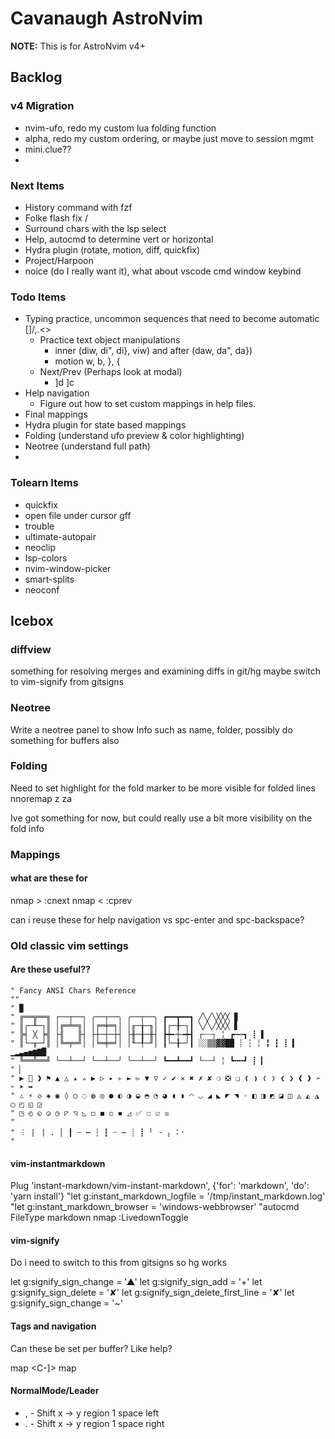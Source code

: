 # Cavanaugh AstroNvim

**NOTE:** This is for AstroNvim v4+

## Backlog

### v4 Migration

- nvim-ufo, redo my custom lua folding function
- alpha, redo my custom ordering, or maybe just move to session mgmt
- mini.clue??
-

### Next Items

- History command with fzf
- Folke flash fix /
- Surround chars with the lsp select
- Help, autocmd to determine vert or horizontal
- Hydra plugin (rotate, motion, diff, quickfix)
- Project/Harpoon
- noice (do I really want it), what about vscode cmd window keybind

### Todo Items

- Typing practice, uncommon sequences that need to become automatic \[\]/,.\<>
  - Practice text object manipulations
    - inner (diw, di", di}, viw) and after (daw, da", da})
    - motion w, b, }, {
  - Next/Prev (Perhaps look at modal)
    - \]d \]c
- Help navigation
  - Figure out how to set custom mappings in help files.
- Final mappings
- Hydra plugin for state based mappings
- Folding (understand ufo preview & color highlighting)
- Neotree (understand full path)
-

### Tolearn Items

- quickfix
- open file under cursor gff
- trouble
- ultimate-autopair
- neoclip
- lsp-colors
- nvim-window-picker
- smart-splits
- neoconf

## Icebox

### diffview

something for resolving merges and examining diffs in git/hg maybe switch to vim-signify from
gitsigns

### Neotree

Write a neotree panel to show Info such as name, folder, possibly do something for buffers also

### Folding

Need to set highlight for the fold marker to be more visible for folded lines nnoremap
z<space><space> za

Ive got something for now, but could really use a bit more visibility on the fold info

### Mappings

#### what are these for

nmap > :cnext nmap \< :cprev

can i reuse these for help navigation vs spc-enter and spc-backspace?

### Old classic vim settings

#### Are these useful??

```
" Fancy ANSI Chars Reference
""
" ▉
" ╔══╦══╗ ┌──┬──┐ ╭──┬──╮ ╭──┬──╮ ┏━━┳━━┓ ╱╲╱╲╳╳╳ ▊
" ║┌─╨─┐║ │╔═╧═╗│ │╒═╪═╕│ │╓─╁─╖│ ┃┌─╂─┐┃ ╲╱╲╱╳╳╳ ▋
" ╠╡ ╳ ╞╣ ├╢   ╟┤ ├┼─┼─┼┤ ├╫─╂─╫┤ ┣┿╾┼╼┿┫ ┌┄┄┐ ╎ ┏┅┅┓ ┋ ▌
" ║└─╥─┘║ │╚═╤═╝│ │╘═╪═╛│ │╙─╀─╜│ ┃└─╂─┘┃ ░░▒▒▓▓██ ┊ ┆ ╎ ╏ ┇ ┋ ▍ ▁▂▃▄▅▆▇█
" ╚══╩══╝ └──┴──┘ ╰──┴──╯ ╰──┴──╯ ┗━━┻━━┛ └╌╌┘ ╎ ┗╍╍┛ ┋ ▎
" ▏
" ▶  ❱ ⚑ ▲ △ ▴ ▵ ▶ ▷ ▸ ▹ ► ▻ ▼ ▽ ✓ ✔ ✕ ✖ ✗ ✘ ❍ ❎ ❏ ❪ ❫ ❬ ❭ ❮ ❯ ❰ ❱ ➢ ➣ ➤ ➥
" ⚠ ⚡ ◇ ◈ ◉ ◊ ○ ◌ ◍ ◎ ● ◐ ◑ ◒ ◓ ◔ ◕ ◖ ◗ ◠ ◡ ◢ ◣ ◤ ◥ ◦ ◧ ◨ ◩ ◪ ◫ ◬ ◭ ◮ ◯ ◰ ◱ ◲
" ◳ ◴ ◵ ◶ ◷ ◸ ◹ ◺ ◻ ◼ ◽ ◾ ◿ ✅ ☐ ☑ ☒
"
" ︙ ⡇ | . │ ┃ ┄ ┅ ┆ ┇ ┈ ┉ ┊ ┋ ╵ ╶ ╷ ⠅⠂
"
```

#### vim-instantmarkdown

Plug 'instant-markdown/vim-instant-markdown', {'for': 'markdown', 'do': 'yarn install'} "let
g:instant_markdown_logfile = '/tmp/instant_markdown.log' "let g:instant_markdown_browser =
'windows-webbrowser' "autocmd FileType markdown nmap <F8> :LivedownToggle<CR>

#### vim-signify

Do i need to switch to this from gitsigns so hg works

let g:signify_sign_change = '▲' let g:signify_sign_add = '+' let g:signify_sign_delete = '✘' let
g:signify_sign_delete_first_line = '✘' let g:signify_sign_change = '~'

#### Tags and navigation

Can these be set per buffer? Like help?

map <Space><Return> \<C-\]> map <Space><BS> <C-T>

#### NormalMode/Leader

- , - Shift x -> y region 1 space left
- . - Shift x -> y region 1 space right
